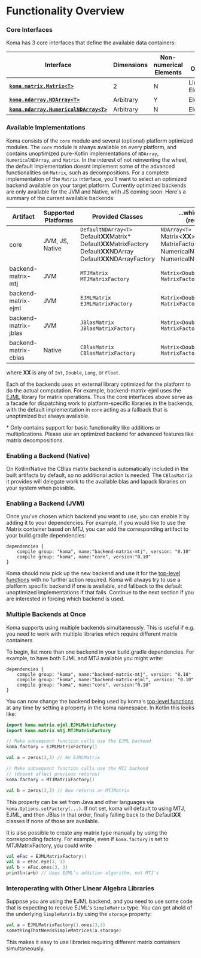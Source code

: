 # Functionality Overview

### Core Interfaces

Koma has 3 core interfaces that define the available data containers:


|Interface|Dimensions|Non-numerical Elements|Math Operations|Convenience Methods for Generation|
|-|-|-|-|-|
| **[`koma.matrix.Matrix<T>`](https://github.com/kyonifer/koma/blob/master/core/src/koma/matrix/Matrix.kt)**            | 2 |N|LinAlg + Elementwise|**[`koma.matrix.MatrixFactory<T>`](https://github.com/kyonifer/koma/blob/master/core/src/koma/matrix/MatrixFactory.kt)**|
| **[`koma.ndarray.NDArray<T>`](https://github.com/kyonifer/koma/blob/master/core/src/koma/ndarray/NDArray.kt)**          |  Arbitrary |Y|Elementwise|
| **[`koma.ndarray.NumericalNDArray<T>`](https://github.com/kyonifer/koma/blob/master/core/src/koma/ndarray/NumericalNDArray.kt)** | Arbitrary |N|Elementwise|**[`koma.ndarray.NumericalNDArrayFactory<T>`](https://github.com/kyonifer/koma/blob/master/core/src/koma/ndarray/NumericalNDArrayFactory.kt)**|


### Available Implementations

Koma consists of the `core` module and several (optional) platform optimized modules. The `core` module is always available on every
 platform, and contains unoptimized pure-Kotlin implementations of `NDArray`, `NumericalNDArray`, and `Matrix`. In the interest of not reinventing the wheel, 
the default implementation doesnt implement some of the advanced functionalities on `Matrix`, such as 
decompositions. For a complete implementation of the `Matrix` interface, you'll want to select an 
optimized backend available on your target platform. Currently optimized backends are only available
 for the JVM and Native, with JS coming soon. Here's a summary of the current available backends:

| Artifact              | Supported Platforms  | Provided Classes | ...which implement (respectively) |
|-----------------------|----------------------|------------------------|------------------|
|  core                 | JVM, JS, Native      | `DefaultNDArray<T>`<br> Default**XX**Matrix*<br>Default**XX**MatrixFactory<br>Default**XX**NDArray<br>Default**XX**NDArrayFactory|`NDArray<T>`<br>Matrix&lt;**XX**&gt;<br>MatrixFactory&lt;**XX**&gt;<br>NumericalNDArray&lt;**XX**&gt;><br>NumericalNDArrayFactory&lt;**XX**&gt;|
|  backend-matrix-mtj   | JVM                  | `MTJMatrix`<br>`MTJMatrixFactory`| `Matrix<Double>`<br>`MatrixFactory<Double>`|
|  backend-matrix-ejml  | JVM                  | `EJMLMatrix`<br>`EJMLMatrixFactory`| `Matrix<Double>`<br>`MatrixFactory<Double>`|
|  backend-matrix-jblas | JVM                  | `JBlasMatrix`<br>`JBlasMatrixFactory`|`Matrix<Double>`<br>`MatrixFactory<Double>`|
|  backend-matrix-cblas | Native               | `CBlasMatrix`<br>`CBlasMatrixFactory`|`Matrix<Double>`<br>`MatrixFactory<Double>`|
where **XX** is any of `Int`, `Double`, `Long`, or `Float`. 

Each of the backends uses an external library optimized for the platform 
to do the actual computation. For example, backend-matrix-ejml uses the [EJML](https://ejml.org) library for matrix operations.
Thus the core interfaces above serve as a facade for dispatching work to platform-specific libraries in the backends, with the default
implementation in `core` acting as a fallback that is unoptimized but always available.

\* Only contains support for basic functionality like additions or multiplications. Please use 
an optimized backend for advanced features like matrix decompositions.

### Enabling a Backend (Native)

On Kotlin/Native the CBlas matrix backend is automatically included in the built artifacts by default,
so no additional action is needed. The `CBlasMatrix` it provides will delegate work to the available
blas and lapack libraries on your system when possible.

### Enabling a Backend (JVM)

Once you've chosen which backend you want to use, you can enable it by adding it to your dependencies.
For example, if you would like to use the Matrix container based on MTJ, you can add the corresponding
artifact to your build.gradle dependencies:

```
dependencies {
    compile group: "koma", name:"backend-matrix-mtj", version: "0.10"
    compile group: "koma", name:"core", version:"0.10"
}
```

Koma should now pick up the new backend and use it for the 
[top-level functions](Matrices_&_Linear_Algebra.md) with no further action required. Koma will always
try to use a platform specific backend if one is available, and fallback to the default 
unoptimized implementations if that fails. Continue to the next section if you are interested in
forcing which backend is used.


### Multiple Backends at Once

Koma supports using multiple backends simultaneously. This is useful if e.g.
you need to work with multiple libraries which require different matrix containers. 

To begin, list more than one backend in your build.gradle dependencies. For example,
to have both EJML and MTJ available you might write:

```
dependencies {
    compile group: "koma", name:"backend-matrix-mtj", version: "0.10"
    compile group: "koma", name:"backend-matrix-ejml", version: "0.10"
    compile group: "koma", name:"core", version:"0.10"
}
```

You can now change the backend being used by koma's [top-level functions](Matrices_&_Linear_Algebra.md) at
any time by setting a property in the koma namespace. In Kotlin this looks
like:

```kotlin
import koma.matrix.ejml.EJMLMatrixFactory
import koma.matrix.mtj.MTJMatrixFactory

// Make subsequent function calls use the EJML backend
koma.factory = EJMLMatrixFactory()

val a = zeros(3,3) // An EJMLMatrix

// Make subsequent function calls use the MTJ backend
// (doesnt affect previous returns)
koma.factory = MTJMatrixFactory()

val b = zeros(3,3) // Now returns an MTJMatrix
```

This property can be set from Java and other languages via
`koma.Options.setFactory(...)`. If not set, koma will default
to using MTJ, EJML, and then JBlas in that order, finally falling back to the Default**XX**
classes if none of those are available.

It is also possible to create any matrix type manually by using the
corresponding factory. For example, even if `koma.factory` is set to
MTJMatrixFactory, you could write

```kotlin
val eFac = EJMLMatrixFactory()
val a = eFac.eye(3, 3)
val b = eFac.ones(3, 3)
println(a+b) // Uses EJML's addition algorithm, not MTJ's
```

### Interoperating with Other Linear Algebra Libraries

Suppose you are using the EJML backend, and you need to use some code that is
expecting to receive EJML's `SimpleMatrix` type. You can get ahold of the underlying
`SimpleMatrix` by using the `storage` property:

```kotlin
val a = EJMLMatrixFactory().ones(3,3)
somethingThatNeedsSimpleMatrices(a.storage)
```

This makes it easy to use libraries requiring different matrix
containers simultaneously.


